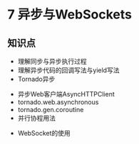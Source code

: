 # 7 异步与WebSockets

## 知识点

+ 理解同步与异步执行过程
+ 理解异步代码的回调写法与yield写法
+ Tornado异步
 - 异步Web客户端AsyncHTTPClient
 - tornado.web.asynchronous
 - tornado.gen.coroutine
 - 并行协程用法
+ WebSocket的使用